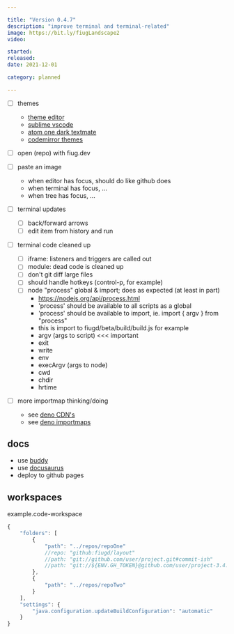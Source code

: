 ```yaml
---

title: "Version 0.4.7"
description: "improve terminal and terminal-related"
image: https://bit.ly/fiugLandscape2
video:

started:
released:
date: 2021-12-01

category: planned

---
```


- [ ] themes
	- [theme editor](https://tmtheme-editor.herokuapp.com)
	- [sublime vscode](https://github.com/vbasky/sublime-vscode-plus)
	- [atom one dark textmate](https://github.com/digitalpardoe/One-Dark.tmbundle/tree/master/Themes)
	- [codemirror themes](https://codemirror.net/5/demo/theme.html)

- [ ] open (repo) with fiug.dev
- [ ] paste an image
	- when editor has focus, should do like github does
	- when terminal has focus, ...
	- when tree has focus, ...

- [ ] terminal updates
	- [ ] back/forward arrows
	- [ ] edit item from history and run

- [ ] terminal code cleaned up
	- [ ] iframe: listeners and triggers are called out
	- [ ] module: dead code is cleaned up
	- [ ] don't git diff large files
	- [ ] should handle hotkeys (control-p, for example)
	- [ ] node "process" global & import; does as expected (at least in part)
		- https://nodejs.org/api/process.html
		- 'process' should be available to all scripts as a global
		- 'process' should be available to import, ie. import { argv } from "process"
		- this is import to fiugd/beta/build/build.js for example
		- argv (args to script) <<< important
		- exit
		- write
		- env
		- execArgv (args to node)
		- cwd
		- chdir
		- hrtime

- [ ] more importmap thinking/doing
	- see [deno CDN's](https://deno.land/manual@v1.14.2/npm_nodejs/cdns)
	- see [deno importmaps](https://deno.land/manual@v1.14.2/npm_nodejs/import_maps)

## docs
- use [buddy](https://buddy.works/actions)
- use [docusaurus](https://docusaurus.io/docs/deployment)
- deploy to github pages


## workspaces

example.code-workspace
```javascript
{
	"folders": [
		{
			"path": "../repos/repoOne"
			//repo: "github:fiugd/layout"
			//path: "git://github.com/user/project.git#commit-ish"
			//path: "git://${ENV.GH_TOKEN}@github.com/user/project-3.4.0.git#commit-ish"
		},
		{
			"path": "../repos/repoTwo"
		}
	],
	"settings": {
		"java.configuration.updateBuildConfiguration": "automatic"
	}
}
```